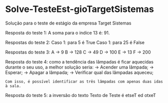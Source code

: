 # Solve-TesteEst-gioTargetSistemas
Solução para o teste de estágio da empresa Target Sistemas

Resposta do teste 1: A soma para o indice 13 é: 91.

Respostas do teste 2:
Caso 1: para 5 é True
Caso 1: para 25 é False

Respostas do teste 3:
A -> 9
B -> 128
C -> 49
D -> 100
E -> 13
F -> 200

Resposta do teste 4: como a tendência das lâmpadas é ficar aquecidas durante o seu uso, a melhor solução seria:
	-> Acender uma lâmpada;
	-> Esperar;
	-> Apagar a lâmpada;
	-> Verificar qual das lâmpadas aqueceu;
	
	Com isso, é possível identificar as três lâmpadas com apenas duas idas à sala.

Resposta do teste 5: a inversão do texto Texto de Teste é etseT ed otxeT
